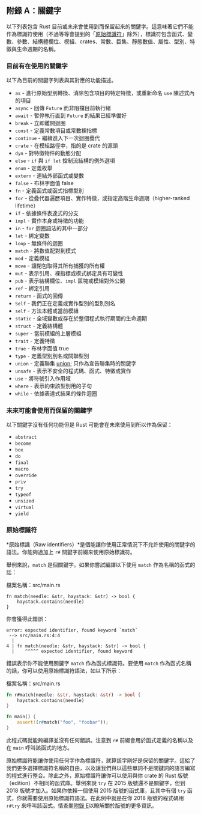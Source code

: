 ## 附錄 A：關鍵字

以下列表包含 Rust 目前或未來會使用到而保留起來的關鍵字。這意味著它們不能作為標識符使用（不過等等會提到的「[原始標識符][raw-identifiers]<!-- ignore -->」除外），標識符包含函式、變數、參數、結構體欄位、模組、crates、常數、巨集、靜態數值、屬性、型別、特徵與生命週期的名稱。

[raw-identifiers]: #原始標識符

### 目前有在使用的關鍵字

以下為目前的關鍵字列表與其對應的功能描述。

* `as` - 進行原始型別轉換、消除包含項目的特定特徵，或重新命名 `use` 陳述式內的項目
* `async` -  回傳 `Future` 而非阻擋目前執行緒
* `await` - 暫停執行直到 `Future` 的結果已經準備好
* `break` - 立即離開迴圈
* `const` - 定義常數項目或常數裸指標
* `continue` - 繼續進入下一次迴圈疊代
* `crate` - 在模組路徑中，指的是 crate 的源頭
* `dyn` - 對特徵物件的動態分配
* `else` - `if` 與 `if let` 控制流結構的例外選項
* `enum` - 定義枚舉
* `extern` - 連結外部函式或變數
* `false` - 布林字面值 false
* `fn` - 定義函式或函式指標型別
* `for` - 從疊代器遍歷項目、實作特徵，或指定高階生命週期（higher-ranked lifetime）
* `if` - 依據條件表達式的分支
* `impl` - 實作本身或特徵的功能
* `in` - `for` 迴圈語法的其中一部分
* `let` - 綁定變數
* `loop` - 無條件的迴圈
* `match` - 將數值配對到模式
* `mod` - 定義模組
* `move` - 讓閉包取得其所有捕獲的所有權
* `mut` - 表示引用、裸指標或模式綁定具有可變性
* `pub` - 表示結構欄位、`impl` 區塊或模組對外公開
* `ref` - 綁定引用
* `return` - 函式的回傳
* `Self` - 我們正在定義或實作型別的型別別名
* `self` - 方法本體或當前模組
* `static` - 全域變數或存在於整個程式執行期間的生命週期
* `struct` - 定義結構體
* `super` - 當前模組的上層模組
* `trait` - 定義特徵
* `true` - 布林字面值 true
* `type` - 定義型別別名或關聯型別
* `union` - 定義聯集 [union][union]<!-- ignore -->; 只作為宣告聯集時的關鍵字
* `unsafe` - 表示不安全的程式碼、函式、特徵或實作
* `use` - 將符號引入作用域
* `where` - 表示約束該型別用的子句
* `while` - 依據表達式結果的條件迴圈

[union]: https://doc.rust-lang.org/reference/items/unions.html

### 未來可能會使用而保留的關鍵字

以下關鍵字沒有任何功能但是 Rust 可能會在未來使用到所以作為保留：

* `abstract`
* `become`
* `box`
* `do`
* `final`
* `macro`
* `override`
* `priv`
* `try`
* `typeof`
* `unsized`
* `virtual`
* `yield`

### 原始標識符

*原始標識（Raw identifiers）*是個能讓你使用正常情況下不允許使用的關鍵字的語法。你能夠過加上 `r#` 關鍵字前綴來使用原始標識符。

舉例來說，`match` 是個關鍵字。如果你嘗試編譯以下使用 `match` 作為名稱的函式的話：

<span class="filename">檔案名稱：src/main.rs</span>

```rust,ignore,does_not_compile
fn match(needle: &str, haystack: &str) -> bool {
    haystack.contains(needle)
}
```

你會獲得此錯誤：

```text
error: expected identifier, found keyword `match`
 --> src/main.rs:4:4
  |
4 | fn match(needle: &str, haystack: &str) -> bool {
  |    ^^^^^ expected identifier, found keyword
```

錯誤表示你不能使用關鍵字 `match` 作為函式標識符。要使用 `match` 作為函式名稱的話，你可以使用原始標識符語法，如以下所示：

<span class="filename">檔案名稱：src/main.rs</span>

```rust
fn r#match(needle: &str, haystack: &str) -> bool {
    haystack.contains(needle)
}

fn main() {
    assert!(r#match("foo", "foobar"));
}
```

此程式碼就能夠編譯並沒有任何錯誤。注意到 `r#` 前綴會用於函式定義的名稱以及在 `main` 呼叫該函式的地方。

原始標識符能讓你使用任何字作為標識符，就算該字剛好是保留的關鍵字。這給了我們更多選擇標識符名稱的自由，以及讓我們與以這些單詞不是關鍵詞的語言編寫的程式進行整合。除此之外，原始標識符讓你可以使用與你 crate 的 Rust 版號（edition）不相同的函式庫。舉例來說 `try` 在 2015 版號還不是關鍵字，但到 2018 版號才加入。如果你依賴一個使用 2015 版號的函式庫，且其中有個 `try` 函式，你就需要使用原始標識符語法。在此例中就是在你 2018 版號的程式碼用 `r#try` 來呼叫該函式。情查閱[附錄 E][appendix-e]<!-- ignore -->以瞭解關於版號的更多資訊。

[appendix-e]: appendix-05-editions.html

